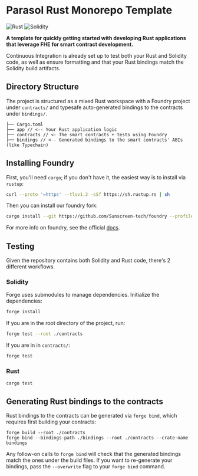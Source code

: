 # Parasol Rust Monorepo Template

![Rust](https://github.com/Sunscreen-tech/parasol-rust-template/workflows/Rust/badge.svg)
![Solidity](https://github.com/Sunscreen-tech/parasol-rust-template/workflows/Solidity/badge.svg)

**A template for quickly getting started with developing Rust applications that
leverage FHE for smart contract development.**

Continuous Integration is already set up to test both your Rust and Solidity
code, as well as ensure formatting and that your Rust bindings match the
Solidity build artifacts.

## Directory Structure

The project is structured as a mixed Rust workspace with a Foundry project under
`contracts/` and typesafe auto-generated bindings to the contracts under
`bindings/`.

```
├── Cargo.toml
├── app // <-- Your Rust application logic
├── contracts // <- The smart contracts + tests using Foundry
├── bindings // <-- Generated bindings to the smart contracts' ABIs (like Typechain)
```

## Installing Foundry

First, you'll need `cargo`; if you don't have it, the easiest way is to install via `rustup`:

```sh
curl --proto '=https' --tlsv1.2 -sSf https://sh.rustup.rs | sh
```

Then you can install our foundry fork:

```sh
cargo install --git https://github.com/Sunscreen-tech/foundry --profile local forge cast anvil
```

For more info on foundry, see the official
[docs](https://book.getfoundry.sh/).

## Testing

Given the repository contains both Solidity and Rust code, there's 2 different
workflows.

### Solidity

Forge uses submodules to manage dependencies. Initialize the dependencies:

```bash
forge install
```

If you are in the root directory of the project, run:

```bash
forge test --root ./contracts
```

If you are in in `contracts/`:

```bash
forge test
```

### Rust

```
cargo test
```

## Generating Rust bindings to the contracts

Rust bindings to the contracts can be generated via `forge bind`, which requires
first building your contracts:

```
forge build --root ./contracts
forge bind --bindings-path ./bindings --root ./contracts --crate-name bindings
```

Any follow-on calls to `forge bind` will check that the generated bindings match
the ones under the build files. If you want to re-generate your bindings, pass
the `--overwrite` flag to your `forge bind` command.
